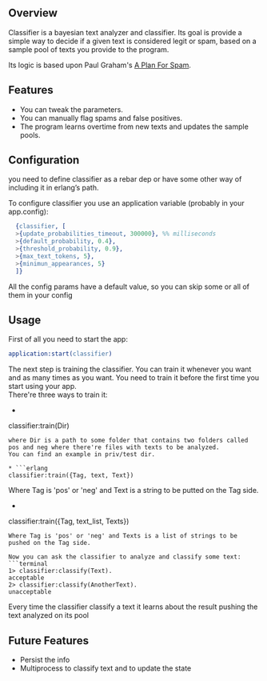 ## <a name='overview'>Overview</a>

Classifier is a bayesian text analyzer and classifier. Its goal is provide a simple way to decide if a given text is considered legit or spam, based on a sample pool of texts you provide to the program.

Its logic is based upon Paul Graham's [A Plan For Spam](http://www.paulgraham.com/spam.html "A Plan For Spam").

## <a name='features'>Features</a>

- You can tweak the parameters.
- You can manually flag spams and false positives.
- The program learns overtime from new texts and updates the sample pools.

## <a name='configuration'>Configuration</a>
  you need to define classifier as a rebar dep or have some other way of including it in erlang’s path.

  To configure classifier you use an application variable (probably in your app.config):

  ```erlang  
    {classifier, [  
    >{update_probabilities_timeout, 300000}, %% milliseconds  
    >{default_probability, 0.4},  
    >{threshold_probability, 0.9},  
    >{max_text_tokens, 5},  
    >{minimun_appearances, 5}  
    ]} 
  ```

  All the config params have a default value, so you can skip some or all of them in your config 

## <a name='usage'>Usage</a>
  First of all you need to start the app:
  ```erlang
  application:start(classifier)
  ```
  The next step is training the classifier. You can train it whenever you want and as many times as you want. You need to train it before the first time you start using your app.  
  There're three ways to train it:  
  
  * ```erlang
  classifier:train(Dir)
  ```  
  where Dir is a path to some folder that contains two folders called pos and neg where there're files with texts to be analyzed.
  You can find an example in priv/test dir.

  * ```erlang
  classifier:train({Tag, text, Text})
  ```
  Where Tag is 'pos' or 'neg' and Text is a string to be putted on the Tag side.
  * ```erlang
  classifier:train({Tag, text_list, Texts})
  ```
  Where Tag is 'pos' or 'neg' and Texts is a list of strings to be pushed on the Tag side.

  Now you can ask the classifier to analyze and classify some text:
  ```terminal
  1> classifier:classify(Text).
  acceptable
  2> classifier:classify(AnotherText).
  unacceptable
  ```
  Every time the classifier classify a text it learns about the result pushing the text analyzed on its pool

## <a name='features'>Future Features</a>
  - Persist the info
  - Multiprocess to classify text and to update the state